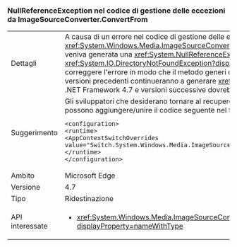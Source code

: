 ### <a name="nullreferenceexception-in-exception-handling-code-from-imagesourceconverterconvertfrom"></a>NullReferenceException nel codice di gestione delle eccezioni da ImageSourceConverter.ConvertFrom

|   |   |
|---|---|
|Dettagli|A causa di un errore nel codice di gestione delle eccezioni per <xref:System.Windows.Media.ImageSourceConverter.ConvertFrom(System.ComponentModel.ITypeDescriptorContext,System.Globalization.CultureInfo,System.Object)> veniva generata una <xref:System.NullReferenceException?displayProperty=name> non corretta invece dell'eccezione prevista (ad esempio <xref:System.IO.DirectoryNotFoundException?displayProperty=name>, <xref:System.IO.FileNotFoundException?displayProperty=name>). Questa modifica consente di correggere l'errore in modo che il metodo generi ora l'eccezione appropriata. Per impostazione predefinita tutte le applicazioni destinate a .NET Framework 4.6.2 e versioni precedenti continueranno a generare <xref:System.NullReferenceException?displayProperty=name> per garantire la compatibilità. Gli sviluppatori di applicazioni .NET Framework 4.7 e versioni successive dovrebbe vedere le eccezioni corrette. // Sostituire lo spazio con una "x" se applicabile|
|Suggerimento|Gli sviluppatori che desiderano tornare al recupero di <xref:System.NullReferenceException?displayProperty=name> quando usano .NET Framework 4.7 come destinazione possono aggiungere/unire il codice seguente nel file App.config della propria applicazione:<pre><code class="language-xml">&lt;configuration&gt;&#13;&#10;&lt;runtime&gt;&#13;&#10;&lt;AppContextSwitchOverrides value=&quot;Switch.System.Windows.Media.ImageSourceConverter.OverrideExceptionWithNullReferenceException=true&quot;/&gt;&#13;&#10;&lt;/runtime&gt;&#13;&#10;&lt;/configuration&gt;&#13;&#10;</code></pre>|
|Ambito|Microsoft Edge|
|Versione|4.7|
|Tipo|Ridestinazione|
|API interessate|<ul><li><xref:System.Windows.Media.ImageSourceConverter.ConvertFrom(System.ComponentModel.ITypeDescriptorContext,System.Globalization.CultureInfo,System.Object)?displayProperty=nameWithType></li></ul>|

